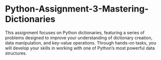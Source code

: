 # Python-Assignment-3-Mastering-Dictionaries
This assignment focuses on Python dictionaries, featuring a series of problems designed to improve your understanding of dictionary creation, data manipulation, and key-value operations. Through hands-on tasks, you will develop your skills in working with one of Python’s most powerful data structures.
